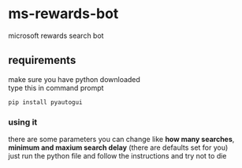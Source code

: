 # ms-rewards-bot
microsoft rewards search bot
## requirements
make sure you have python downloaded  
type this in command prompt
```
pip install pyautogui
```
### using it
there are some parameters you can change like **how many searches**, **minimum and maxium search delay** (there are defaults set for you)  
just run the python file and follow the instructions and try not to die
